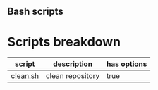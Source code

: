 Bash scripts
---


# Scripts breakdown

| script | description | has options |
| --- | --- | --- |
| [clean.sh](https://github.com/OctaveLauby/BashScripts/blob/master/clean.sh) | clean repository | true |
